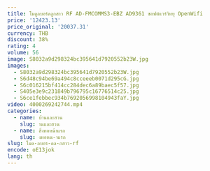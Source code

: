 ```yaml
---
title: โมดูลบอร์ดลูกสาว RF AD-FMCOMMS3-EBZ AD9361 ซอฟต์แวร์วิทยุ OpenWifi
price: '12423.13'
price_original: '20037.31'
currency: THB
discount: 38%
rating: 4
volume: 56
image: S8032a9d298324bc395641d7920552b23W.jpg
images:
  - S8032a9d298324bc395641d7920552b23W.jpg
  - S6d48c94be69a494c8cceeeb0071d295cG.jpg
  - S6c016215bf414cc284dec6a89baec5f57.jpg
  - S405e3e9c231849b796795c16776514c25.jpg
  - S6ce1febbec934b7692056998104943faY.jpg
video: 4000269242744.mp4
categories:
  - name: บ้านและสวน
    slug: านและสวน
  - name: สิ่งทอหน้าแรก
    slug: งทอหน-าแรก
slug: โมด-ลบอร-ดล-กสาว-rf
encode: oE13jok
lang: th
---
```

  